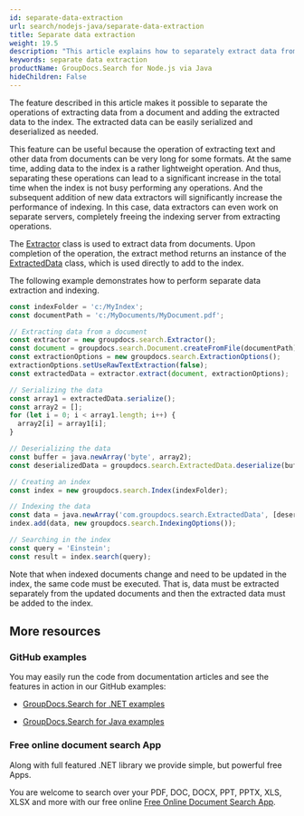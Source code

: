 ```yaml
---
id: separate-data-extraction
url: search/nodejs-java/separate-data-extraction
title: Separate data extraction
weight: 19.5
description: "This article explains how to separately extract data from documents and add the extracted data to the index."
keywords: separate data extraction
productName: GroupDocs.Search for Node.js via Java
hideChildren: False
---
```

The feature described in this article makes it possible to separate the operations of extracting data from a document and adding the extracted data to the index. The extracted data can be easily serialized and deserialized as needed.

This feature can be useful because the operation of extracting text and other data from documents can be very long for some formats. At the same time, adding data to the index is a rather lightweight operation. And thus, separating these operations can lead to a significant increase in the total time when the index is not busy performing any operations. And the subsequent addition of new data extractors will significantly increase the performance of indexing. In this case, data extractors can even work on separate servers, completely freeing the indexing server from extracting operations.

The [Extractor](https://reference.groupdocs.com/search/nodejs-java/com.groupdocs.search/Extractor) class is used to extract data from documents. Upon completion of the operation, the extract method returns an instance of the [ExtractedData](https://reference.groupdocs.com/search/nodejs-java/com.groupdocs.search.common/ExtractedData) class, which is used directly to add to the index.

The following example demonstrates how to perform separate data extraction and indexing.

```javascript
const indexFolder = 'c:/MyIndex';
const documentPath = 'c:/MyDocuments/MyDocument.pdf';

// Extracting data from a document
const extractor = new groupdocs.search.Extractor();
const document = groupdocs.search.Document.createFromFile(documentPath);
const extractionOptions = new groupdocs.search.ExtractionOptions();
extractionOptions.setUseRawTextExtraction(false);
const extractedData = extractor.extract(document, extractionOptions);

// Serializing the data
const array1 = extractedData.serialize();
const array2 = [];
for (let i = 0; i < array1.length; i++) {
  array2[i] = array1[i];
}

// Deserializing the data
const buffer = java.newArray('byte', array2);
const deserializedData = groupdocs.search.ExtractedData.deserialize(buffer);

// Creating an index
const index = new groupdocs.search.Index(indexFolder);

// Indexing the data
const data = java.newArray('com.groupdocs.search.ExtractedData', [deserializedData]);
index.add(data, new groupdocs.search.IndexingOptions());

// Searching in the index
const query = 'Einstein';
const result = index.search(query);
```

Note that when indexed documents change and need to be updated in the index, the same code must be executed. That is, data must be extracted separately from the updated documents and then the extracted data must be added to the index.

## More resources

### GitHub examples

You may easily run the code from documentation articles and see the features in action in our GitHub examples:

*   [GroupDocs.Search for .NET examples](https://github.com/groupdocs-search/GroupDocs.Search-for-.NET)
    
*   [GroupDocs.Search for Java examples](https://github.com/groupdocs-search/GroupDocs.Search-for-Java)
    

### Free online document search App

Along with full featured .NET library we provide simple, but powerful free Apps.

You are welcome to search over your PDF, DOC, DOCX, PPT, PPTX, XLS, XLSX and more with our free online [Free Online Document Search App](https://products.groupdocs.app/search).
